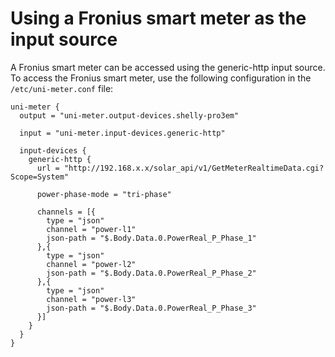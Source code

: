 # Using a Fronius smart meter as the input source

A Fronius smart meter can be accessed using the generic-http input source. To access the Fronius smart meter, use the
following configuration in the `/etc/uni-meter.conf` file:

```hocon
uni-meter {
  output = "uni-meter.output-devices.shelly-pro3em"

  input = "uni-meter.input-devices.generic-http"

  input-devices {
    generic-http {
      url = "http://192.168.x.x/solar_api/v1/GetMeterRealtimeData.cgi?Scope=System"

      power-phase-mode = "tri-phase"

      channels = [{
        type = "json"
        channel = "power-l1"
        json-path = "$.Body.Data.0.PowerReal_P_Phase_1"
      },{
        type = "json"
        channel = "power-l2"
        json-path = "$.Body.Data.0.PowerReal_P_Phase_2"
      },{
        type = "json"
        channel = "power-l3"
        json-path = "$.Body.Data.0.PowerReal_P_Phase_3"
      }]
    }
  }
}
```
